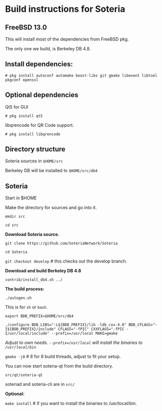 Build instructions for Soteria 
=================================
FreeBSD 13.0
---------------------------------
This will install most of the dependencies from FreeBSD pkg.

The only one we build, is Berkeley DB 4.8.


Install dependencies:
----------------------------
`# pkg install autoconf automake boost-libs git gmake libevent libtool pkgconf openssl
`

Optional dependencies
----------------------
Qt5 for GUI

`# pkg install qt5`

libqrencode for QR Code support.

`# pkg install libqrencode`


Directory structure
------------------
Soteria sources in `$HOME/src`

Berkeley DB will be installed to `$HOME/src/db4`


Soteria
------------------

Start in $HOME

Make the directory for sources and go into it.

`mkdir src`

`cd src`

__Download Soteria source.__

`git clone https://github.com/SoteriaNetwork/Soteria`

`cd Soteria`

`git checkout develop` # this checks out the develop branch.

__Download and build Berkeley DB 4.8__

`contrib/install_db4.sh ../`

__The build process:__

`./autogen.sh`

This is for `sh` or `bash`. 

`export BDB_PREFIX=$HOME/src/db4`

`./configure BDB_LIBS="-L${BDB_PREFIX}/lib -ldb_cxx-4.8" BDB_CFLAGS="-I${BDB_PREFIX}/include" CFLAGS="-fPIC" CXXFLAGS="-fPIC -I/usr/local/include" --prefix=/usr/local MAKE=gmake`

_Adjust to own needs. `--prefix=/usr/local` will install the binaries to `/usr/local/bin`_


`gmake -j8`  # 8 for 8 build threads, adjust to fit your setup.

You can now start soteria-qt from the build directory.

`src/qt/soteria-qt`

soteriad and soteria-cli are in `src/`


__Optional:__

`make install`  # if you want to install the binaries to /usr/local/bin.





